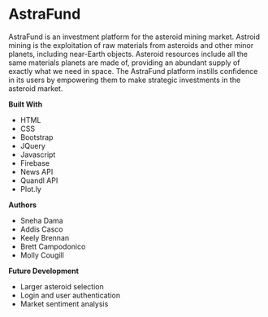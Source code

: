 # AstraFund

AstraFund is an investment platform for the asteroid mining market. Astroid mining is the exploitation of raw materials from asteroids and other minor planets, including near-Earth objects. Asteroid resources include all the same materials planets are made of, providing an abundant supply of exactly what we need in space. The AstraFund platform instills confidence in its users by empowering them to make strategic investments in the asteroid market. 

**Built With**
- HTML
- CSS
- Bootstrap
- JQuery
- Javascript
- Firebase
- News API
- Quandl API
- Plot.ly


**Authors**
- Sneha Dama
- Addis Casco
- Keely Brennan
- Brett Campodonico
- Molly Cougill

**Future Development**
- Larger asteroid selection
- Login and user authentication
- Market sentiment analysis